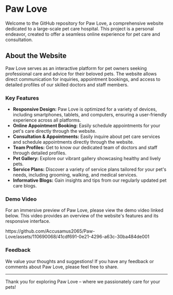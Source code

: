 # Paw Love

Welcome to the GitHub repository for Paw Love, a comprehensive website dedicated to a large-scale pet care hospital. This project is a personal endeavor, created to offer a seamless online experience for pet care and consultation.

## About the Website

Paw Love serves as an interactive platform for pet owners seeking professional care and advice for their beloved pets. The website allows direct communication for inquiries, appointment bookings, and access to detailed profiles of our skilled doctors and staff members.

### Key Features

- **Responsive Design:** Paw Love is optimized for a variety of devices, including smartphones, tablets, and computers, ensuring a user-friendly experience across all platforms.
- **Online Appointment Booking:** Easily schedule appointments for your pet's care directly through the website.
- **Consultation & Appointments:** Easily inquire about pet care services and schedule appointments directly through the website.
- **Team Profiles:** Get to know our dedicated team of doctors and staff through detailed profiles.
- **Pet Gallery:** Explore our vibrant gallery showcasing healthy and lively pets.
- **Service Plans:** Discover a variety of service plans tailored for your pet's needs, including grooming, walking, and medical services.
- **Informative Blogs:** Gain insights and tips from our regularly updated pet care blogs.

### Demo Video

For an immersive preview of Paw Love, please view the demo video linked below. This video provides an overview of the website's features and its responsive interface.

<p>https://github.com/Accusamus2065/Paw-Love/assets/110690068/41cdf691-0e21-4296-a63c-30ba484de001</p>

### Feedback

We value your thoughts and suggestions! If you have any feedback or comments about Paw Love, please feel free to share.

---

Thank you for exploring Paw Love – where we passionately care for your pets!
